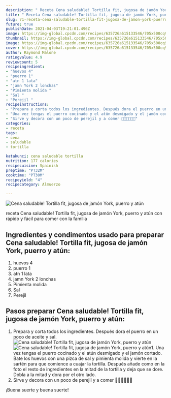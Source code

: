 ```yaml
---
description: " Receta Cena saludable! Tortilla fit, jugosa de jamón York, puerro y atún"
title: " Receta Cena saludable! Tortilla fit, jugosa de jamón York, puerro y atún"
slug: 71-receta-cena-saludable-tortilla-fit-jugosa-de-jamon-york-puerro-y-atun
future: true
publishDate: 2021-04-03T19:21:01.496Z
image: https://img-global.cpcdn.com/recipes/635726a615133546/705x500cq90/cena-saludable-tortilla-fit-jugosa-de-jamon-york-puerro-y-atun-foto-principal.jpg
thumbnail: https://img-global.cpcdn.com/recipes/635726a615133546/705x500cq90/cena-saludable-tortilla-fit-jugosa-de-jamon-york-puerro-y-atun-foto-principal.jpg
image: https://img-global.cpcdn.com/recipes/635726a615133546/705x500cq90/cena-saludable-tortilla-fit-jugosa-de-jamon-york-puerro-y-atun-foto-principal.jpg
cover: https://img-global.cpcdn.com/recipes/635726a615133546/705x500cq90/cena-saludable-tortilla-fit-jugosa-de-jamon-york-puerro-y-atun-foto-principal.jpg
author: Raymond Malone
ratingvalue: 4.9
reviewcount: 5
recipeingredient:
- "huevos 4"
- "puerro 1"
- "atn 1 lata"
- "jamn York 2 lonchas"
- "Pimienta molida "
- "Sal "
- "Perejil "
recipeinstructions:
- "Prepara y corta todos los ingredientes. Después dora el puerro en un poco de aceite y sal."
- "Una vez tengas el puerro cocinado y el atún desmigado y el jamón cortado. Bate los huevos con una pizca de sal y pimienta molida y vierte en la sartén para que comience a cuajar la tortilla. Después añade como en la foto el resto de ingredientes en la mitad de la tortilla y deja que se dore. Dobla a la mitad y dora por el otro lado."
- "Sirve y decora con un poco de perejil y a comer 🤤🤤🤤🥳🥳🥳"
categories:
- receta
tags:
- cena
- saludable
- tortilla

katakunci: cena saludable tortilla 
nutrition: 177 calories
recipecuisine: Spainish
preptime: "PT32M"
cooktime: "PT30M"
recipeyield: "4"
recipecategory: Almuerzo

---
```



![Cena saludable! Tortilla fit, jugosa de jamón York, puerro y atún](https://img-global.cpcdn.com/recipes/635726a615133546/705x500cq90/cena-saludable-tortilla-fit-jugosa-de-jamon-york-puerro-y-atun-foto-principal.jpg)

receta Cena saludable! Tortilla fit, jugosa de jamón York, puerro y atún con rápido y fácil para comer con la familia

<!--inarticleads1-->

## Ingredientes y condimentos usado para preparar Cena saludable! Tortilla fit, jugosa de jamón York, puerro y atún:

1. huevos 4
1. puerro 1
1. atn 1 lata
1. jamn York 2 lonchas
1. Pimienta molida 
1. Sal 
1. Perejil 



<!--inarticleads2-->

## Pasos preparar Cena saludable! Tortilla fit, jugosa de jamón York, puerro y atún:

1. Prepara y corta todos los ingredientes. Después dora el puerro en un poco de aceite y sal.
<img src="https://img-global.cpcdn.com/steps/01fb9a35ca32c849/160x128cq70/foto-del-paso-1-de-la-receta-cena-saludable-tortilla-fit-jugosa-de-jamon-york-puerro-y-atun.jpg" alt="Cena saludable! Tortilla fit, jugosa de jamón York, puerro y atún"><img src="https://img-global.cpcdn.com/steps/c10e151042d1d7f8/160x128cq70/foto-del-paso-1-de-la-receta-cena-saludable-tortilla-fit-jugosa-de-jamon-york-puerro-y-atun.jpg" alt="Cena saludable! Tortilla fit, jugosa de jamón York, puerro y atún">1. Una vez tengas el puerro cocinado y el atún desmigado y el jamón cortado. Bate los huevos con una pizca de sal y pimienta molida y vierte en la sartén para que comience a cuajar la tortilla. Después añade como en la foto el resto de ingredientes en la mitad de la tortilla y deja que se dore. Dobla a la mitad y dora por el otro lado.
1. Sirve y decora con un poco de perejil y a comer 🤤🤤🤤🥳🥳🥳



¡Buena suerte y buena suerte!

